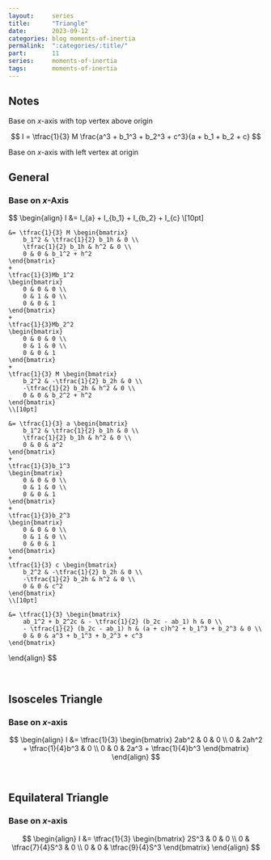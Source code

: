 ```yaml
---
layout:     series
title:      "Triangle"
date:       2023-09-12
categories: blog moments-of-inertia
permalink:  ":categories/:title/"
part:       11
series:     moments-of-inertia
tags:       moments-of-inertia
---
```


## Notes

Base on $x$-axis with top vertex above origin

$$
I = \tfrac{1}{3} M \frac{a^3 + b_1^3 + b_2^3 + c^3}{a + b_1 + b_2 + c}
$$

Base on $x$-axis with left vertex at origin


## General

### Base on $x$-Axis

$$
\begin{align}
    I &= I_{a} + I_{b_1} + I_{b_2} + I_{c} 
    \\[10pt]
    
    &= \tfrac{1}{3} M \begin{bmatrix}
        b_1^2 & \tfrac{1}{2} b_1h & 0 \\
        \tfrac{1}{2} b_1h & h^2 & 0 \\
        0 & 0 & b_1^2 + h^2
    \end{bmatrix}
    + 
    \tfrac{1}{3}Mb_1^2
    \begin{bmatrix}
        0 & 0 & 0 \\
        0 & 1 & 0 \\
        0 & 0 & 1
    \end{bmatrix}
    +
    \tfrac{1}{3}Mb_2^2
    \begin{bmatrix}
        0 & 0 & 0 \\
        0 & 1 & 0 \\
        0 & 0 & 1
    \end{bmatrix}
    +
    \tfrac{1}{3} M \begin{bmatrix}
        b_2^2 & -\tfrac{1}{2} b_2h & 0 \\
        -\tfrac{1}{2} b_2h & h^2 & 0 \\
        0 & 0 & b_2^2 + h^2
    \end{bmatrix}
    \\[10pt]

    &= \tfrac{1}{3} a \begin{bmatrix}
        b_1^2 & \tfrac{1}{2} b_1h & 0 \\
        \tfrac{1}{2} b_1h & h^2 & 0 \\
        0 & 0 & a^2
    \end{bmatrix}
    + 
    \tfrac{1}{3}b_1^3
    \begin{bmatrix}
        0 & 0 & 0 \\
        0 & 1 & 0 \\
        0 & 0 & 1
    \end{bmatrix}
    +
    \tfrac{1}{3}b_2^3
    \begin{bmatrix}
        0 & 0 & 0 \\
        0 & 1 & 0 \\
        0 & 0 & 1
    \end{bmatrix}
    +
    \tfrac{1}{3} c \begin{bmatrix}
        b_2^2 & -\tfrac{1}{2} b_2h & 0 \\
        -\tfrac{1}{2} b_2h & h^2 & 0 \\
        0 & 0 & c^2
    \end{bmatrix}
    \\[10pt]
    
    &= \tfrac{1}{3} \begin{bmatrix}
        ab_1^2 + b_2^2c & - \tfrac{1}{2} (b_2c - ab_1) h & 0 \\
        - \tfrac{1}{2} (b_2c - ab_1) h & (a + c)h^2 + b_1^3 + b_2^3 & 0 \\
        0 & 0 & a^3 + b_1^3 + b_2^3 + c^3
    \end{bmatrix}
\end{align}
$$

<br>

## Isosceles Triangle

### Base on $x$-axis

$$
\begin{align}
    I &= \tfrac{1}{3} \begin{bmatrix}
        2ab^2 & 0 & 0 \\
        0 & 2ah^2 + \tfrac{1}{4}b^3 & 0 \\
        0 & 0 & 2a^3 + \tfrac{1}{4}b^3
    \end{bmatrix}
\end{align}
$$

<br>

## Equilateral Triangle

### Base on $x$-axis

$$
\begin{align}
    I &= \tfrac{1}{3} \begin{bmatrix}
        2S^3 & 0 & 0 \\
        0 & \tfrac{7}{4}S^3 & 0 \\
        0 & 0 & \tfrac{9}{4}S^3
    \end{bmatrix}
\end{align}
$$